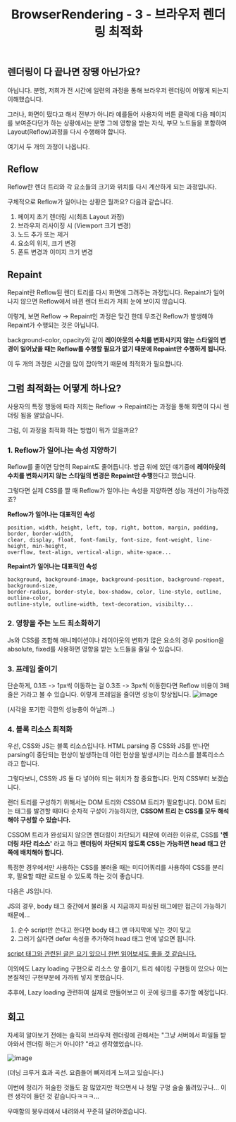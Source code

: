 ﻿---
published: true
title: "BrowserRendering - 3 - 브라우저 렌더링 최적화"
categories:
  - FrontEnd
tags:
  - FrontEnd
---

## 렌더링이 다 끝나면 장땡 아닌가요?

아닙니다. 분명, 저희가 전 시간에 일련의 과정을 통해 브라우저 렌더링이 어떻게 되는지 이해했습니다.

그러나, 화면이 떴다고 해서 전부가 아니라 예를들어 사용자의 버튼 클릭에 다음 페이지를 보여준다던가 하는 상황에서는 분명 그에 영향을 받는 자식, 부모 노드들을 포함하여 Layout(Reflow)과정을 다시 수행해야 합니다.

여기서 두 개의 과정이 나옵니다.

## Reflow

Reflow란 렌더 트리와 각 요소들의 크기와 위치를 다시 계산하게 되는 과정입니다.

구체적으로 Reflow가 일어나는 상황은 뭘까요?
다음과 같습니다.

1. 페이지 초기 렌더링 시(최초 Layout 과정)
2. 브라우저 리사이징 시 (Viewport 크기 변경)
3. 노드 추가 또는 제거
4. 요소의 위치, 크기 변경
5. 폰트 변경과 이미지 크기 변경

## Repaint

Repaint란 Reflow된 렌더 트리를 다시 화면에 그려주는 과정입니다. Repaint가 일어나지 않으면 Reflow에서 바뀐 렌더 트리가 저희 눈에 보이지 않습니다.

이렇게, 보면 Reflow -> Repaint인 과정은 맞긴 한데 무조건 Reflow가 발생해야 Repaint가 수행되는 것은 아닙니다.

background-color, opacity와 같이 **레이아웃의 수치를 변화시키지 않는 스타일의 변경이 일어났을 때는 Reflow를 수행할 필요가 없기 때문에 Repaint만 수행하게 됩니다.**

이 두 개의 과정은 시간을 많이 잡아먹기 때문에 최적화가 필요합니다.

## 그럼 최적화는 어떻게 하나요?

사용자의 특정 행동에 따라 저희는 Reflow -> Repaint라는 과정을 통해 화면이 다시 렌더링 됨을 알았습니다.

그럼, 이 과정을 최적화 하는 방법이 뭐가 있을까요?

### 1. Reflow가 일어나는 속성 지양하기

Reflow를 줄이면 당연히 Repaint도 줄어듭니다. 방금 위에 있던 얘기중에 **레이아웃의 수치를 변화시키지 않는 스타일의 변경은 Repaint만 수행**한다고 했습니다.

그렇다면 실제 CSS를 짤 때 Reflow가 일어나는 속성을 지양하면 성능 개선이 가능하겠죠?

**Reflow가 일어나는 대표적인 속성**

```
position, width, height, left, top, right, bottom, margin, padding, border, border-width,
clear, display, float, font-family, font-size, font-weight, line-height, min-height,
overflow, text-align, vertical-align, white-space...
```

**Repaint가 일어나는 대표적인 속성**

```
background, background-image, background-position, background-repeat, background-size,
border-radius, border-style, box-shadow, color, line-style, outline, outline-color,
outline-style, outline-width, text-decoration, visibilty...
```

### 2. 영향을 주는 노드 최소화하기

Js와 CSS를 조합해 애니메이션이나 레이아웃의 변화가 많은 요소의 경우 position을 absolute, fixed를 사용하면 영향을 받는 노드들을 줄일 수 있습니다.

### 3. 프레임 줄이기

단순하게, 0.1초 -> 1px씩 이동하는 걸 0.3초 -> 3px씩 이동한다면 Reflow 비용이 3배 줄은 거라고 볼 수 있습니다. 이렇게 프레임을 줄이면 성능이 향상됩니다.
![image](https://user-images.githubusercontent.com/60723373/174309800-55a8e64f-09c5-45e0-a82c-7c7755a1b269.png)

(시각을 포기한 극한의 성능충이 아닐까...)

### 4. 블록 리소스 최적화

우선, CSS와 JS는 블록 리소스입니다. HTML parsing 중 CSS와 JS를 만나면 parsing이 중단되는 현상이 발생하는데 이런 현상을 발생시키는 리소스를 블록리소스라고 합니다.

그렇다보니, CSS와 JS 둘 다 넣어야 되는 위치가 참 중요합니다. 먼저 CSS부터 보겠습니다.

랜더 트리를 구성하기 위해서는 DOM 트리와 CSSOM 트리가 필요합니다. DOM 트리는 태그를 발견할 때마다 순차적 구성이 가능하지만, **CSSOM 트리
는 CSS를 모두 해석해야 구성할 수 있습니다.**

CSSOM 트리가 완성되지 않으면 렌더링이 차단되기 때문에 이러한 이유로, CSS를 **'렌더링 차단 리소스'** 라고 하고 **렌더링이 차단되지 않도록 CSS는 가능하면 head 태그 안쪽에 배치해야 합니다.**

특정한 경우에서만 사용하는 CSS를 불러올 때는 미디어쿼리를 사용하여 CSS를 분리 후, 필요할 때만 로드될 수 있도록 하는 것이 좋습니다.

다음은 JS입니다.

JS의 경우, body 태그 중간에서 불러올 시 지금까지 파싱된 태그에만 접근이 가능하기 때문에...

1. 순수 script만 쓴다고 한다면 body 태그 맨 마지막에 넣는 것이 맞고
2. 그러기 싫다면 defer 속성을 추가하여 head 태그 안에 넣으면 됩니다.

[script 태그와 관련된 글은 요기 있으니 한번 읽어보셔도 좋을 것 같습니다.](https://suhwan2004.github.io/frontend/ScriptdeferVSasync/)

이외에도 Lazy loading 구현으로 리소스 양 줄이기, 트리 쉐이킹 구현등이 있으나 이는 본질적인 구현부분에 가까워 넣지 못했습니다.

추후에, Lazy loading 관련하여 실제로 만들어보고 이 곳에 링크를 추가할 예정입니다.

## 회고

자세히 알아보기 전에는 솔직히 브라우저 렌더링에 관해서는 "그냥 서버에서 파일들 받아와서 렌더링 하는거 아니야? "라고 생각했었습니다.

![image](https://user-images.githubusercontent.com/60723373/174312887-d3ddebb9-7e0d-4130-9d67-a41e701a9709.png)

(더닝 크루거 효과 곡선. 요즘들어 뼈저리게 느끼고 있습니다.)

이번에 정리가 허술한 것들도 참 많았지만 적으면서 나 정말 구멍 술술 뚫려있구나... 이런 생각이 들던 것 같습니다ㅋㅋㅋ...

우매함의 봉우리에서 내려와서 꾸준히 달려야겠습니다.
